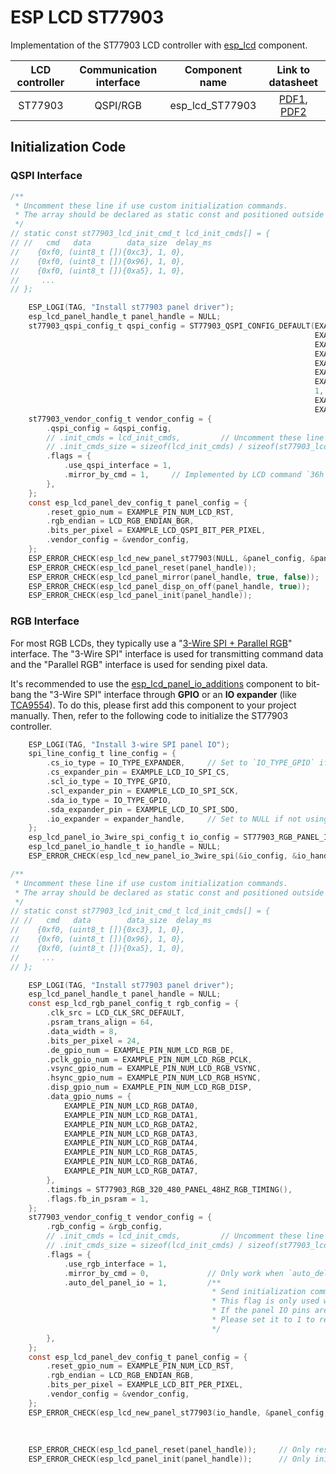 # ESP LCD ST77903

Implementation of the ST77903 LCD controller with [esp_lcd](https://docs.espressif.com/projects/esp-idf/en/latest/esp32s3/api-reference/peripherals/lcd.html) component.

| LCD controller | Communication interface | Component name |                                                                            Link to datasheet                                                                             |
| :------------: | :---------------------: | :------------: | :----------------------------------------------------------------------------------------------------------------------------------------------------------------------: |
|     ST77903     |        QSPI/RGB         | esp_lcd_ST77903 | [PDF1](https://dl.espressif.com/AE/esp-iot-solution/ST77903_SPEC_P0.5.pdf), [PDF2](https://dl.espressif.com/AE/esp-iot-solution/ST77903_Customer_Application_Notes.pdf) |

## Initialization Code

### QSPI Interface

```c
/**
 * Uncomment these line if use custom initialization commands.
 * The array should be declared as static const and positioned outside the function.
 */
// static const st77903_lcd_init_cmd_t lcd_init_cmds[] = {
// //   cmd   data        data_size  delay_ms
//    {0xf0, (uint8_t []){0xc3}, 1, 0},
//    {0xf0, (uint8_t []){0x96}, 1, 0},
//    {0xf0, (uint8_t []){0xa5}, 1, 0},
//     ...
// };

    ESP_LOGI(TAG, "Install st77903 panel driver");
    esp_lcd_panel_handle_t panel_handle = NULL;
    st77903_qspi_config_t qspi_config = ST77903_QSPI_CONFIG_DEFAULT(EXAMPLE_LCD_HOST,
                                                                    EXAMPLE_PIN_NUM_LCD_QSPI_CS,
                                                                    EXAMPLE_PIN_NUM_LCD_QSPI_PCLK,
                                                                    EXAMPLE_PIN_NUM_LCD_QSPI_DATA0,
                                                                    EXAMPLE_PIN_NUM_LCD_QSPI_DATA1,
                                                                    EXAMPLE_PIN_NUM_LCD_QSPI_DATA2,
                                                                    EXAMPLE_PIN_NUM_LCD_QSPI_DATA3,
                                                                    1,
                                                                    EXAMPLE_LCD_QSPI_H_RES,
                                                                    EXAMPLE_LCD_QSPI_V_RES);
    st77903_vendor_config_t vendor_config = {
        .qspi_config = &qspi_config,
        // .init_cmds = lcd_init_cmds,         // Uncomment these line if use custom initialization commands
        // .init_cmds_size = sizeof(lcd_init_cmds) / sizeof(st77903_lcd_init_cmd_t),
        .flags = {
            .use_qspi_interface = 1,
            .mirror_by_cmd = 1,     // Implemented by LCD command `36h`
        },
    };
    const esp_lcd_panel_dev_config_t panel_config = {
        .reset_gpio_num = EXAMPLE_PIN_NUM_LCD_RST,
        .rgb_endian = LCD_RGB_ENDIAN_BGR,
        .bits_per_pixel = EXAMPLE_LCD_QSPI_BIT_PER_PIXEL,
        .vendor_config = &vendor_config,
    };
    ESP_ERROR_CHECK(esp_lcd_new_panel_st77903(NULL, &panel_config, &panel_handle));
    ESP_ERROR_CHECK(esp_lcd_panel_reset(panel_handle));
    ESP_ERROR_CHECK(esp_lcd_panel_mirror(panel_handle, true, false));   // This function can only be called when the refresh task is not running
    ESP_ERROR_CHECK(esp_lcd_panel_disp_on_off(panel_handle, true));     // This function can control the display on/off and the refresh task run/stop
    ESP_ERROR_CHECK(esp_lcd_panel_init(panel_handle));                  // Start the refresh task
```

### RGB Interface

For most RGB LCDs, they typically use a "[3-Wire SPI + Parallel RGB](https://focuslcds.com/3-wire-spi-parallel-rgb-interface-fan4213/)" interface. The "3-Wire SPI" interface is used for transmitting command data and the "Parallel RGB" interface is used for sending pixel data.

It's recommended to use the [esp_lcd_panel_io_additions](https://components.espressif.com/components/espressif/esp_lcd_panel_io_additions) component to bit-bang the "3-Wire SPI" interface through **GPIO** or an **IO expander** (like [TCA9554](https://components.espressif.com/components/espressif/esp_io_expander_tca9554)). To do this, please first add this component to your project manually. Then, refer to the following code to initialize the ST77903 controller.

```c
    ESP_LOGI(TAG, "Install 3-wire SPI panel IO");
    spi_line_config_t line_config = {
        .cs_io_type = IO_TYPE_EXPANDER,     // Set to `IO_TYPE_GPIO` if using GPIO, same to below
        .cs_expander_pin = EXAMPLE_LCD_IO_SPI_CS,
        .scl_io_type = IO_TYPE_GPIO,
        .scl_expander_pin = EXAMPLE_LCD_IO_SPI_SCK,
        .sda_io_type = IO_TYPE_GPIO,
        .sda_expander_pin = EXAMPLE_LCD_IO_SPI_SDO,
        .io_expander = expander_handle,     // Set to NULL if not using IO expander
    };
    esp_lcd_panel_io_3wire_spi_config_t io_config = ST77903_RGB_PANEL_IO_3WIRE_SPI_CONFIG(line_config, 0);
    esp_lcd_panel_io_handle_t io_handle = NULL;
    ESP_ERROR_CHECK(esp_lcd_new_panel_io_3wire_spi(&io_config, &io_handle));

/**
 * Uncomment these line if use custom initialization commands.
 * The array should be declared as static const and positioned outside the function.
 */
// static const st77903_lcd_init_cmd_t lcd_init_cmds[] = {
// //   cmd   data        data_size  delay_ms
//    {0xf0, (uint8_t []){0xc3}, 1, 0},
//    {0xf0, (uint8_t []){0x96}, 1, 0},
//    {0xf0, (uint8_t []){0xa5}, 1, 0},
//     ...
// };

    ESP_LOGI(TAG, "Install st77903 panel driver");
    esp_lcd_panel_handle_t panel_handle = NULL;
    const esp_lcd_rgb_panel_config_t rgb_config = {
        .clk_src = LCD_CLK_SRC_DEFAULT,
        .psram_trans_align = 64,
        .data_width = 8,
        .bits_per_pixel = 24,
        .de_gpio_num = EXAMPLE_PIN_NUM_LCD_RGB_DE,
        .pclk_gpio_num = EXAMPLE_PIN_NUM_LCD_RGB_PCLK,
        .vsync_gpio_num = EXAMPLE_PIN_NUM_LCD_RGB_VSYNC,
        .hsync_gpio_num = EXAMPLE_PIN_NUM_LCD_RGB_HSYNC,
        .disp_gpio_num = EXAMPLE_PIN_NUM_LCD_RGB_DISP,
        .data_gpio_nums = {
            EXAMPLE_PIN_NUM_LCD_RGB_DATA0,
            EXAMPLE_PIN_NUM_LCD_RGB_DATA1,
            EXAMPLE_PIN_NUM_LCD_RGB_DATA2,
            EXAMPLE_PIN_NUM_LCD_RGB_DATA3,
            EXAMPLE_PIN_NUM_LCD_RGB_DATA4,
            EXAMPLE_PIN_NUM_LCD_RGB_DATA5,
            EXAMPLE_PIN_NUM_LCD_RGB_DATA6,
            EXAMPLE_PIN_NUM_LCD_RGB_DATA7,
        },
        .timings = ST77903_RGB_320_480_PANEL_48HZ_RGB_TIMING(),
        .flags.fb_in_psram = 1,
    };
    st77903_vendor_config_t vendor_config = {
        .rgb_config = &rgb_config,
        // .init_cmds = lcd_init_cmds,         // Uncomment these line if use custom initialization commands
        // .init_cmds_size = sizeof(lcd_init_cmds) / sizeof(st77903_lcd_init_cmd_t),
        .flags = {
            .use_rgb_interface = 1,
            .mirror_by_cmd = 0,             // Only work when `auto_del_panel_io` is set to 0
            .auto_del_panel_io = 1,         /**
                                             * Send initialization commands and delete the panel IO instance during creation if set to 1.
                                             * This flag is only used when `use_rgb_interface` is set to 1.
                                             * If the panel IO pins are sharing other pins of the RGB interface to save GPIOs,
                                             * Please set it to 1 to release the panel IO and its pins (except CS signal).
                                             */
        },
    };
    const esp_lcd_panel_dev_config_t panel_config = {
        .reset_gpio_num = EXAMPLE_PIN_NUM_LCD_RST,
        .rgb_endian = LCD_RGB_ENDIAN_RGB,
        .bits_per_pixel = EXAMPLE_LCD_BIT_PER_PIXEL,
        .vendor_config = &vendor_config,
    };
    ESP_ERROR_CHECK(esp_lcd_new_panel_st77903(io_handle, &panel_config, &panel_handle));    /**
                                                                                             * Only create RGB when `auto_del_panel_io` is set to 0,
                                                                                             * or initialize ST77903 meanwhile
                                                                                             */
    ESP_ERROR_CHECK(esp_lcd_panel_reset(panel_handle));     // Only reset RGB when `auto_del_panel_io` is set to 1, or reset ST77903 meanwhile
    ESP_ERROR_CHECK(esp_lcd_panel_init(panel_handle));      // Only initialize RGB when `auto_del_panel_io` is set to 1, or initialize ST77903 meanwhile
```
